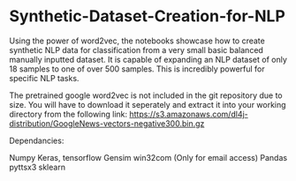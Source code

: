 # Synthetic-Dataset-Creation-for-NLP

Using the power of word2vec, the notebooks showcase how to create synthetic NLP data for classification from a very small basic balanced manually inputted dataset. It is capable of expanding an NLP dataset of only 18 samples to one of over 500 samples. This is incredibly powerful for specific NLP tasks.

The pretrained google word2vec is not included in the git repository due to size. You will have to download it seperately and extract it into your working directory from the following link:
https://s3.amazonaws.com/dl4j-distribution/GoogleNews-vectors-negative300.bin.gz

Dependancies: 

Numpy
Keras, tensorflow
Gensim
win32com (Only for email access)
Pandas
pyttsx3
sklearn
